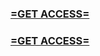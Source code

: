<h3><strong><a href="https://www.google.com/url?q=https%3A%2F%2Fappbitly.com%2FBNLhS">=GET ACCESS=</a></strong></h3>

<h3><strong><a href="https://www.google.com/url?q=https%3A%2F%2Fappbitly.com%2FBNLhS">=GET ACCESS=</a></strong></h3>
